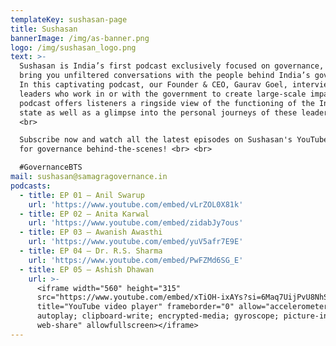 ```yaml
---
templateKey: sushasan-page
title: Sushasan
bannerImage: /img/as-banner.png
logo: /img/sushasan_logo.png
text: >-
  Sushasan is India’s first podcast exclusively focused on governance, where we
  bring you unfiltered conversations with the people behind India’s governance.
  In this captivating podcast, our Founder & CEO, Gaurav Goel, interviews
  leaders who work in or with the government to create large-scale impact. The
  podcast offers listeners a ringside view of the functioning of the Indian
  state as well as a glimpse into the personal journeys of these leaders. <br>
  <br>

  Subscribe now and watch all the latest episodes on Sushasan's YouTube channel
  for governance behind-the-scenes! <br> <br>

  #GovernanceBTS
mail: sushasan@samagragovernance.in
podcasts:
  - title: EP 01 – Anil Swarup
    url: 'https://www.youtube.com/embed/vLrZOL0X81k'
  - title: EP 02 – Anita Karwal
    url: 'https://www.youtube.com/embed/zidabJy7ous'
  - title: EP 03 – Awanish Awasthi
    url: 'https://www.youtube.com/embed/yuV5afr7E9E'
  - title: EP 04 – Dr. R.S. Sharma
    url: 'https://www.youtube.com/embed/PwFZMd6SG_E'
  - title: EP 05 – Ashish Dhawan
    url: >-
      <iframe width="560" height="315"
      src="https://www.youtube.com/embed/xTiOH-ixAYs?si=6Maq7UijPvU8NhSH"
      title="YouTube video player" frameborder="0" allow="accelerometer;
      autoplay; clipboard-write; encrypted-media; gyroscope; picture-in-picture;
      web-share" allowfullscreen></iframe>
---
```


